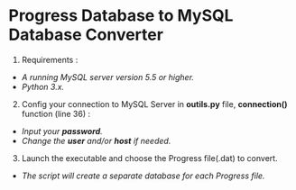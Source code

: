 # Progress Database to MySQL Database Converter
1. Requirements :
* *A running MySQL server version 5.5 or higher.*
* *Python 3.x.*
  
2. Config your connection to MySQL Server in **outils.py** file, **connection()** function (line 36) :
* *Input your **password**.*
* *Change the **user** and/or **host** if needed.*

3. Launch the executable and choose the Progress file(.dat) to convert.
* *The script will create a separate database for each Progress file.*
